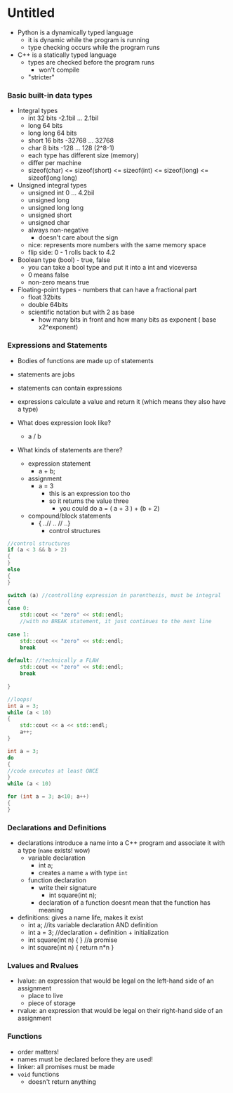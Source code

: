# Untitled

* Python is a dynamically typed language 
  * it is dynamic while the program is running 
  * type checking occurs while the program runs 
* C++ is a statically typed language
  * types are checked before the program runs 
    * won't compile 
  * "stricter"

### Basic built-in data types

* Integral types 
  * int 32 bits -2.1bil ... 2.1bil
  * long 64 bits
  * long long 64 bits
  * short 16 bits -32768 ... 32768
  * char 8 bits -128 ... 128 \(2^8-1\)
  * each type has different size \(memory\)
  * differ per machine 
  * sizeof\(char\) &lt;= sizeof\(short\) &lt;= sizeof\(int\) &lt;= sizeof\(long\) &lt;= sizeof\(long long\)
* Unsigned integral types 
  * unsigned int 0 ... 4.2bil
  * unsigned long 
  * unsigned long long
  * unsigned short 
  * unsigned char
  * always non-negative 
    * doesn't care about the sign 
  * nice: represents more numbers with the same memory space
  * flip side: 0 - 1 rolls back to 4.2 
* Boolean type \(bool\) - true, false
  * you can take a bool type and put it into a int and viceversa 
  * 0 means false 
  * non-zero means true
* Floating-point types - numbers that can have a fractional part
  * float 32bits
  * double 64bits
  * scientific notation but with 2 as base
    * how many bits in front and how many bits as exponent \( base x2^exponent\)

### Expressions and Statements

* Bodies of functions are made up of statements 
* statements are jobs 
* statements can contain expressions 
* expressions calculate a value and return it \(which means they also have a type\)



* What does expression look like?
  * a / b
* What kinds of statements are there?
  * expression statement 
    * a + b;
  * assignment
    * a = 3 
      * this is an expression too tho 
      * so it returns the value three
        * you could do a = \( a + 3 \) + \(b + 2\)
  * compound/block statements
    * { ..// .. // ..}
      * control structures

```cpp
//control structures
if (a < 3 && b > 2)
{
}
else
{
}

switch (a) //controlling expression in parenthesis, must be integral
{
case 0:
    std::cout << "zero" << std::endl;
    //with no BREAK statement, it just continues to the next line
    
case 1:
    std::cout << "zero" << std::endl;
    break
    
default: //technically a FLAW
    std::cout << "zero" << std::endl;
    break
    
}

//loops! 
int a = 3;
while (a < 10)
{
    std::cout << a << std::endl;
    a++;
}

int a = 3;
do
{
//code executes at least ONCE
}
while (a < 10)

for (int a = 3; a<10; a++)
{
}
```

###  Declarations and Definitions 

* declarations introduce a name into a C++ program and associate it with a type \(`name` exists! wow\)
  * variable declaration 
    * int a; 
    * creates a name `a` with type `int` 
  * function declaration 
    * write their signature 
      * int square\(int n\); 
    * declaration of a function doesnt mean that the function has meaning 
* definitions: gives a name life, makes it exist
  * int a; //its variable declaration AND definition 
  * int a = 3; //declaration + definition + initialization 
  * int square\(int n\) { } //a promise
  * int square\(int n\) { return n\*n }

### Lvalues and Rvalues

* lvalue: an expression that would be legal on the left-hand side of an assignment 
  * place to live 
  * piece of storage
* rvalue: an expression that would be legal on their right-hand side of an assignment

### Functions

* order matters! 
* names must be declared before they are used! 
* linker: all promises must be made
* `void` functions 
  * doesn't return anything



